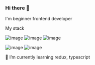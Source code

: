 ### Hi there 👋
 I'm beginner frontend developer
 
My stack

![image](https://github.com/annymal/annymal/assets/126054273/c3e45341-3394-4304-b884-6cfd40ee152f)
![image](https://github.com/annymal/annymal/assets/126054273/d7e1c56c-3ae0-4cd6-b248-3b22876464af)
![image](https://github.com/annymal/annymal/assets/126054273/cda2d2e9-2f1f-4e79-b4f3-96d55d08642c)

![image](https://github.com/annymal/annymal/assets/126054273/06ce0192-6351-419a-8e90-8fd3bb29945e)
![image](https://github.com/annymal/annymal/assets/126054273/1a75f7a4-d49f-4e49-b2c0-9736e32c5930)


 🌱 I’m currently learning redux, typescript
  
